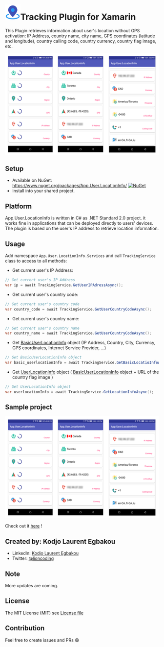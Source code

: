 # <img src="art/icon.png" alt="Icon" width="50" />Tracking Plugin for Xamarin

This Plugin retrieves information about user's location without GPS activation: IP Address, country name, city name, GPS coordinates (latitude and longitude), country calling code, country currency, country flag image, etc.

![](samples/TrackXamarinAppUser/TrackXamarinAppUser/screenshots/app.user.locationinfo-sample.png)

## Setup

- Available on NuGet: https://www.nuget.org/packages/App.User.LocationInfo/ [![NuGet](https://img.shields.io/nuget/v/App.User.LocationInfo.svg?label=NuGet)](https://www.nuget.org/packages/App.User.LocationInfo/)
- Install into your shared project.

## Platform

App.User.LocationInfo is written in C#  as .NET Standard 2.0 project. it works fine in applications that can be deployed directly to users' devices. The plugin is based on the user's IP address to retrieve location information.

## Usage

Add namespace `App.User.LocationInfo.Services` and call `TrackingService` class to access to all methods:

- Get current user's IP Address:

```csharp
// Get current user's IP Address
var ip = await TrackingService.GetUserIPAdressAsync();
```

- Get current user's country code:

```csharp
// Get current user's country code
var country_code = await TrackingService.GetUserCountryCodeAsync();
```

- Get current user's country name:

```csharp
// Get current user's country name
var country_name = await TrackingService.GetUserCountryCodeAsync();
```

- Get [BasicUserLocationInfo](https://github.com/egbakou/App.User.LocationInfo/blob/master/src/App.User.LocationInfo/Models/BasicUserLocationInfo.cs) object (IP Address, Country, City, Currency, GPS coordinates, Internet Service Provider, ...)

```csharp
// Get BasicUserLocationInfo object
var basic_userlocationInfo = await TrackingService.GetBasicLocatioInfoAsync();
```

- Get [UserLocationInfo](https://github.com/egbakou/App.User.LocationInfo/blob/master/src/App.User.LocationInfo/Models/UserLocationInfo.cs) object ( [BasicUserLocationInfo](https://github.com/egbakou/App.User.LocationInfo/blob/master/src/App.User.LocationInfo/Models/BasicUserLocationInfo.cs) object + URL of the country flag image )

```csharp
// Get UserLocationInfo object
var userlocationInfo = await TrackingService.GetLocationInfoAsync();
```

## Sample project

![](samples/TrackXamarinAppUser/TrackXamarinAppUser/screenshots/app.user.locationinfo-sample.png)

Check out it [here](https://github.com/egbakou/TrackXamarinAppUser) !

## Created by: Kodjo Laurent Egbakou

- LinkedIn: [Kodjo Laurent Egbakou](https://www.linkedin.com/in/laurentegbakou/)
- Twitter: [@lioncoding](https://twitter.com/lioncoding)

## Note

More updates are coming.

## License

The MIT License (MIT) see [License file](https://github.com/egbakou/App.User.LocationInfo/blob/master/LICENSE)

## Contribution

Feel free to create issues and PRs 😃
